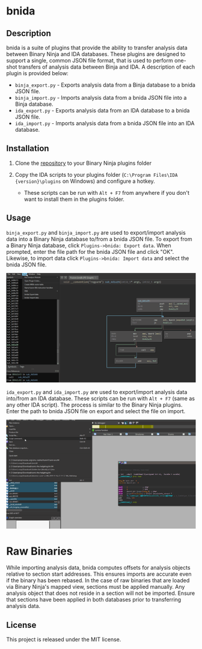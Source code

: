 # bnida

## Description

bnida is a suite of plugins that provide the ability to transfer analysis data between Binary Ninja and IDA databases.
These plugins are designed to support a single, common JSON file format, that is used to perform one-shot transfers of
analysis data between Binja and IDA. A description of each plugin is provided below:

* `binja_export.py` - Exports analysis data from a Binja database to a bnida JSON file.
* `binja_import.py` - Imports analysis data from a bnida JSON file into a Binja database.
* `ida_export.py` - Exports analysis data from an IDA database to a bnida JSON file.
* `ida_import.py` - Imports analysis data from a bnida JSON file into an IDA database.

## Installation

1. Clone the [repository](https://github.com/zznop/bnida) to your Binary Ninja plugins folder

2. Copy the IDA scripts to your plugins folder (`C:\Program Files\IDA {version}\plugins` on Windows) and configure a hotkey.
   * These scripts can be run with `Alt + F7` from anywhere if you don't want to install them in the plugins folder.

## Usage

`binja_export.py` and `binja_import.py` are used to export/import analysis data into a Binary Ninja database to/from
a bnida JSON file. To export from a Binary Ninja database, click `Plugins->bnida: Export data`. When prompted, enter the
file path for the bnida JSON file and click "OK". Likewise, to import data click `Plugins->bnida: Import data` and
select the bnida JSON file.

![Binja Import](screenshots/binja_import.gif "binja_import.py")

`ida_export.py` and `ida_import.py` are used to export/import analysis data into/from an IDA database. These scripts
can be run with `Alt + F7` (same as any other IDA script). The process is similar to the Binary Ninja plugins. Enter
the path to bnida JSON file on export and select the file on import.

![IDA Export](screenshots/ida_export.gif "ida_export.py")

# Raw Binaries

While importing analysis data, bnida computes offsets for analysis objects relative to section start addresses. This
ensures imports are accurate even if the binary has been rebased. In the case of raw binaries that are loaded via
Binary Ninja's mapped view, sections must be applied manually. Any analysis object that does not reside in a section
will not be imported. Ensure that sections have been applied in both databases prior to transferring analysis data.

## License

This project is released under the MIT license.
